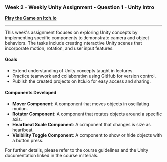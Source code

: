 ### Week 2 - Weekly Unity Assignment - Question 1 - Unity Intro

[**Play the Game on Itch.io**](https://your-itchio-project-link)

---

This week's assignment focuses on exploring Unity concepts by implementing specific components to demonstrate camera and object behaviors. The tasks include creating interactive Unity scenes that incorporate motion, rotation, and user input features.

#### **Goals**
- Extend understanding of Unity concepts taught in lectures.
- Practice teamwork and collaboration using GitHub for version control.
- Publish the created projects on Itch.io for easy access and sharing.

#### **Components Developed**
- **Mover Component**: A component that moves objects in oscillating motion.
- **Rotator Component**: A component that rotates objects around a specific axis.
- **Heartbeat Scale Component**: A component that changes is size as heartbeat.
- **Visibility Toggle Component**: A component to show or hide objects with a button press.


For further details, please refer to the course guidelines and the Unity documentation linked in the course materials.